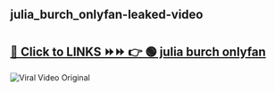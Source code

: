 
 ## julia_burch_onlyfan-leaked-video 

# <h2><a href="https://clipsfans.com/julia_burch_onlyfan&ref=git">🔗 Click to LINKS ⏩⏩ 👉 🟢 julia burch onlyfan </a></h2>

<a href="https://clipsfans.com/julia_burch_onlyfan&ref=git" rel="nofollow" data-target="animated-image.originalLink"><img src="https://i.ibb.co.com/xMMVF88/686577567.gif" alt="Viral Video Original" style="max-width: 100%; display: inline-block;" data-target="animated-image.originalImage"></a>
